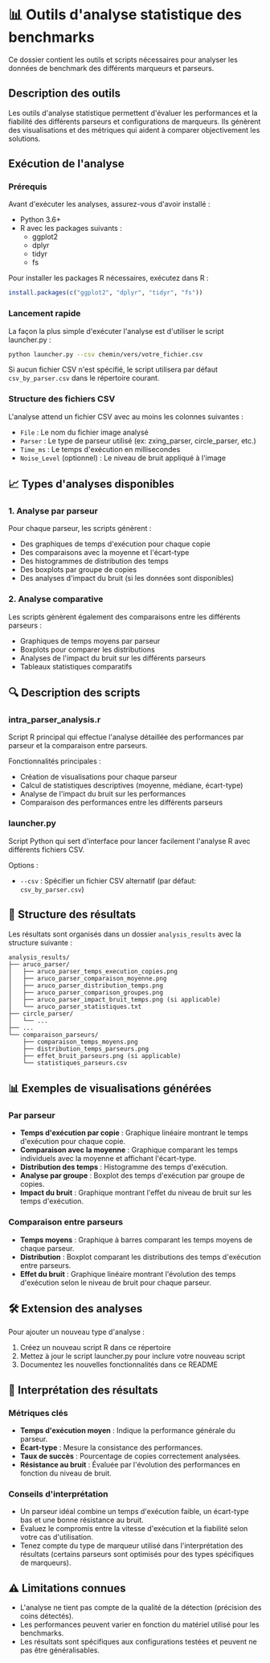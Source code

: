 # 📊 Outils d'analyse statistique des benchmarks

Ce dossier contient les outils et scripts nécessaires pour analyser les données de benchmark des différents marqueurs et parseurs.

## Description des outils

Les outils d'analyse statistique permettent d'évaluer les performances et la fiabilité des différents parseurs et configurations de marqueurs. Ils génèrent des visualisations et des métriques qui aident à comparer objectivement les solutions.

## Exécution de l'analyse

### Prérequis

Avant d'exécuter les analyses, assurez-vous d'avoir installé :

- Python 3.6+
- R avec les packages suivants :
  - ggplot2
  - dplyr
  - tidyr
  - fs

Pour installer les packages R nécessaires, exécutez dans R :

```r
install.packages(c("ggplot2", "dplyr", "tidyr", "fs"))
```

### Lancement rapide

La façon la plus simple d'exécuter l'analyse est d'utiliser le script launcher.py :

```sh
python launcher.py --csv chemin/vers/votre_fichier.csv
```

Si aucun fichier CSV n'est spécifié, le script utilisera par défaut `csv_by_parser.csv` dans le répertoire courant.

### Structure des fichiers CSV

L'analyse attend un fichier CSV avec au moins les colonnes suivantes :

- `File` : Le nom du fichier image analysé
- `Parser` : Le type de parseur utilisé (ex: zxing_parser, circle_parser, etc.)
- `Time_ms` : Le temps d'exécution en millisecondes
- `Noise_Level` (optionnel) : Le niveau de bruit appliqué à l'image

## 📈 Types d'analyses disponibles

### 1. Analyse par parseur

Pour chaque parseur, les scripts génèrent :

- Des graphiques de temps d'exécution pour chaque copie
- Des comparaisons avec la moyenne et l'écart-type
- Des histogrammes de distribution des temps
- Des boxplots par groupe de copies
- Des analyses d'impact du bruit (si les données sont disponibles)

### 2. Analyse comparative

Les scripts génèrent également des comparaisons entre les différents parseurs :

- Graphiques de temps moyens par parseur
- Boxplots pour comparer les distributions
- Analyses de l'impact du bruit sur les différents parseurs
- Tableaux statistiques comparatifs

## 🔍 Description des scripts

### intra_parser_analysis.r

Script R principal qui effectue l'analyse détaillée des performances par parseur et la comparaison entre parseurs.

Fonctionnalités principales :
- Création de visualisations pour chaque parseur
- Calcul de statistiques descriptives (moyenne, médiane, écart-type)
- Analyse de l'impact du bruit sur les performances
- Comparaison des performances entre les différents parseurs

### launcher.py

Script Python qui sert d'interface pour lancer facilement l'analyse R avec différents fichiers CSV.

Options :
- `--csv` : Spécifier un fichier CSV alternatif (par défaut: `csv_by_parser.csv`)

## 📁 Structure des résultats

Les résultats sont organisés dans un dossier `analysis_results` avec la structure suivante :

```
analysis_results/
├── aruco_parser/
│   ├── aruco_parser_temps_execution_copies.png
│   ├── aruco_parser_comparaison_moyenne.png
│   ├── aruco_parser_distribution_temps.png
│   ├── aruco_parser_comparison_groupes.png
│   ├── aruco_parser_impact_bruit_temps.png (si applicable)
│   └── aruco_parser_statistiques.txt
├── circle_parser/
│   └── ...
├── ...
└── comparaison_parseurs/
    ├── comparaison_temps_moyens.png
    ├── distribution_temps_parseurs.png
    ├── effet_bruit_parseurs.png (si applicable)
    └── statistiques_parseurs.csv
```

## 📊 Exemples de visualisations générées

### Par parseur
- **Temps d'exécution par copie** : Graphique linéaire montrant le temps d'exécution pour chaque copie.
- **Comparaison avec la moyenne** : Graphique comparant les temps individuels avec la moyenne et affichant l'écart-type.
- **Distribution des temps** : Histogramme des temps d'exécution.
- **Analyse par groupe** : Boxplot des temps d'exécution par groupe de copies.
- **Impact du bruit** : Graphique montrant l'effet du niveau de bruit sur les temps d'exécution.

### Comparaison entre parseurs
- **Temps moyens** : Graphique à barres comparant les temps moyens de chaque parseur.
- **Distribution** : Boxplot comparant les distributions des temps d'exécution entre parseurs.
- **Effet du bruit** : Graphique linéaire montrant l'évolution des temps d'exécution selon le niveau de bruit pour chaque parseur.

## 🛠️ Extension des analyses

Pour ajouter un nouveau type d'analyse :

1. Créez un nouveau script R dans ce répertoire
2. Mettez à jour le script launcher.py pour inclure votre nouveau script
3. Documentez les nouvelles fonctionnalités dans ce README

## 📑 Interprétation des résultats

### Métriques clés

- **Temps d'exécution moyen** : Indique la performance générale du parseur.
- **Écart-type** : Mesure la consistance des performances.
- **Taux de succès** : Pourcentage de copies correctement analysées.
- **Résistance au bruit** : Évaluée par l'évolution des performances en fonction du niveau de bruit.

### Conseils d'interprétation

- Un parseur idéal combine un temps d'exécution faible, un écart-type bas et une bonne résistance au bruit.
- Évaluez le compromis entre la vitesse d'exécution et la fiabilité selon votre cas d'utilisation.
- Tenez compte du type de marqueur utilisé dans l'interprétation des résultats (certains parseurs sont optimisés pour des types spécifiques de marqueurs).

## ⚠️ Limitations connues

- L'analyse ne tient pas compte de la qualité de la détection (précision des coins détectés).
- Les performances peuvent varier en fonction du matériel utilisé pour les benchmarks.
- Les résultats sont spécifiques aux configurations testées et peuvent ne pas être généralisables.
